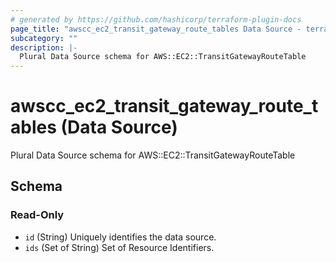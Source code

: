 ```yaml
---
# generated by https://github.com/hashicorp/terraform-plugin-docs
page_title: "awscc_ec2_transit_gateway_route_tables Data Source - terraform-provider-awscc"
subcategory: ""
description: |-
  Plural Data Source schema for AWS::EC2::TransitGatewayRouteTable
---
```


# awscc_ec2_transit_gateway_route_tables (Data Source)

Plural Data Source schema for AWS::EC2::TransitGatewayRouteTable



<!-- schema generated by tfplugindocs -->
## Schema

### Read-Only

- `id` (String) Uniquely identifies the data source.
- `ids` (Set of String) Set of Resource Identifiers.
